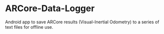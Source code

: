 # ARCore-Data-Logger
Android app to save ARCore results (Visual-Inertial Odometry) to a series of text files for offline use.
